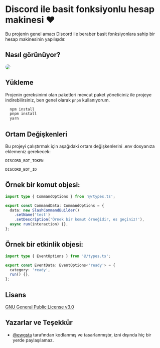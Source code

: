 
# Discord ile basit fonksiyonlu hesap makinesi ❤
Bu projenin genel amacı Discord ile beraber basit fonksiyonlara sahip bir hesap makinesinin yapılışıdır.


## Nasıl görünüyor?
<img src="https://cdn.discordapp.com/attachments/1161381780163661875/1179406112341102703/image.png" height="auto" width="auto" style="border-radius:50%"/>

## Yükleme 
Projenin gereksinimi olan paketleri mevcut paket yöneticiniz ile projeye indirebilirsiniz, ben genel olarak `pnpm` kullanıyorum.

```bash 
  npm install
  pnpm install
  yarn
```
    
## Ortam Değişkenleri

Bu projeyi çalıştırmak için aşağıdaki ortam değişkenlerini .env dosyanıza eklemeniz gerekecek:

`DISCORD_BOT_TOKEN`

`DISCORD_BOT_ID`

  
## Örnek bir komut objesi:

```ts
import type { CommandOptions } from '@/types.ts';

export const CommandData: CommandOptions = {
  data: new SlashCommandBuilder()
    .setName('test')
    .setDescription('Örnek bir komut örneğidir, es geçiniz!'),
  async run(interaction) {},
};
```

## Örnek bir etkinlik objesi:
```ts
import type { EventOptions } from '@/types.ts';

export const EventData: EventOptions<'ready'> = {
  category: 'ready',
  run() {},
};
```

  
## Lisans

[GNU General Public License v3.0](https://www.gnu.org/licenses/gpl-3.0.html/)

  
## Yazarlar ve Teşekkür

- [@ewgsta](https://www.github.com/ewgsta) tarafından kodlanmış ve tasarlanmıştır, izni dışında hiç bir yerde paylaşılamaz.

  
